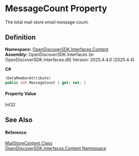 # MessageCount Property


The total mail store email message count.



## Definition
**Namespace:** <a href="79f11d04-c275-b915-db5b-ab2227989555">OpenDiscoverSDK.Interfaces.Content</a>  
**Assembly:** OpenDiscoverSDK.Interfaces (in OpenDiscoverSDK.Interfaces.dll) Version: 2025.4.4.0 (2025.4.4)

**C#**
``` C#
[DataMemberAttribute]
public int MessageCount { get; set; }
```



#### Property Value
Int32

## See Also


#### Reference
<a href="6a4ff84a-cc1e-7749-0ab2-6734b7fd09b8">MailStoreContent Class</a>  
<a href="79f11d04-c275-b915-db5b-ab2227989555">OpenDiscoverSDK.Interfaces.Content Namespace</a>  
